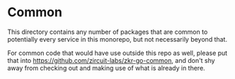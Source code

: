 # Common

This directory contains any number of packages that are common to potentially every service in this monorepo, but not necessarily beyond that.

For common code that would have use outside this repo as well, please put that into https://github.com/zircuit-labs/zkr-go-common, and don't shy away from checking out and making use of what is already in there.
